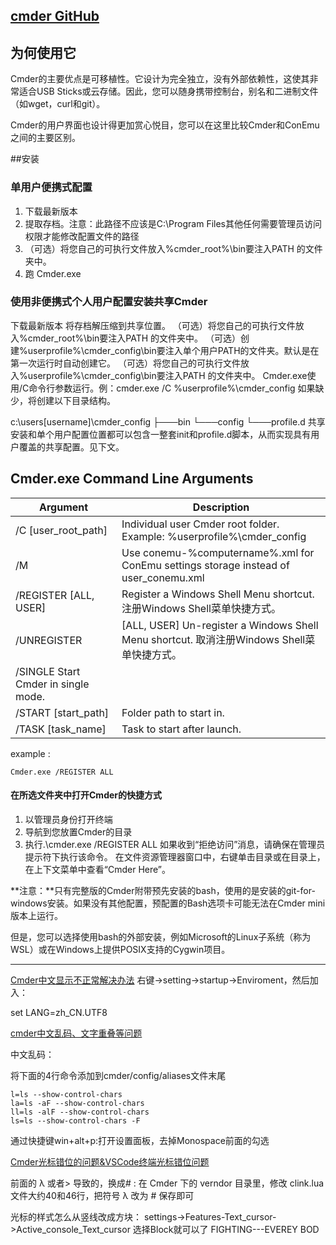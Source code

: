 ## [cmder GitHub](https://github.com/cmderdev/cmder)

## 为何使用它
Cmder的主要优点是可移植性。它设计为完全独立，没有外部依赖性，这使其非常适合USB Sticks或云存储。因此，您可以随身携带控制台，别名和二进制文件（如wget，curl和git）。

Cmder的用户界面也设计得更加赏心悦目，您可以在这里比较Cmder和ConEmu之间的主要区别。

##安装
### 单用户便携式配置
1. 下载最新版本
2. 提取存档。注意：此路径不应该是C:\Program Files其他任何需要管理员访问权限才能修改配置文件的路径
3. （可选）将您自己的可执行文件放入%cmder_root%\bin要注入PATH 的文件夹中。
4. 跑 Cmder.exe

### 使用非便携式个人用户配置安装共享Cmder
下载最新版本
将存档解压缩到共享位置。
（可选）将您自己的可执行文件放入%cmder_root%\bin要注入PATH 的文件夹中。
（可选）创建%userprofile%\cmder_config\bin要注入单个用户PATH的文件夹。默认是在第一次运行时自动创建它。
（可选）将您自己的可执行文件放入%userprofile%\cmder_config\bin要注入PATH 的文件夹中。
Cmder.exe使用/C命令行参数运行。例：cmder.exe /C %userprofile%\cmder_config
如果缺少，将创建以下目录结构。

c:\users\[username]\cmder_config
├───bin
└───config
    └───profile.d
共享安装和单个用户配置位置都可以包含一整套init和profile.d脚本，从而实现具有用户覆盖的共享配置。见下文。

## Cmder.exe Command Line Arguments
|Argument	|Description|
|---|----|
| /C [user_root_path]	|Individual user Cmder root folder. Example: %userprofile%\cmder_config|
| /M	|Use conemu-%computername%.xml for ConEmu settings storage instead of user_conemu.xml|
| /REGISTER [ALL, USER]	|Register a Windows Shell Menu shortcut.注册Windows Shell菜单快捷方式。|
| /UNREGISTER |[ALL, USER]	Un-register a Windows Shell Menu shortcut. 取消注册Windows Shell菜单快捷方式。|
| /SINGLE	Start Cmder in single mode.|
| /START [start_path]	|Folder path to start in.|
| /TASK [task_name]|	Task to start after launch.|

example :
```
Cmder.exe /REGISTER ALL
```



#### 在所选文件夹中打开Cmder的快捷方式
1. 以管理员身份打开终端
2. 导航到您放置Cmder的目录
3. 执行.\cmder.exe /REGISTER ALL 如果收到“拒绝访问”消息，请确保在管理员提示符下执行该命令。
在文件资源管理器窗口中，右键单击目录或在目录上，在上下文菜单中查看“Cmder Here”。



**注意：**只有完整版的Cmder附带预先安装的bash，使用的是安装的git-for-windows安装。如果没有其他配置，预配置的Bash选项卡可能无法在Cmder mini版本上运行。

但是，您可以选择使用bash的外部安装，例如Microsoft的Linux子系统（称为WSL）或在Windows上提供POSIX支持的Cygwin项目。


---



[Cmder中文显示不正常解决办法](https://blog.csdn.net/xiangxianghehe/article/details/78103954)
右键->setting->startup->Enviroment，然后加入：

set LANG=zh_CN.UTF8 


[cmder中文乱码、文字重叠等问题](http://www.cnblogs.com/wenber/p/3740948.html)

中文乱码：

将下面的4行命令添加到cmder/config/aliases文件末尾
```
l=ls --show-control-chars 
la=ls -aF --show-control-chars 
ll=ls -alF --show-control-chars 
ls=ls --show-control-chars -F
```

通过快捷键win+alt+p:打开设置面板，去掉Monospace前面的勾选


[Cmder光标错位的问题&VSCode终端光标错位问题](https://www.cnblogs.com/wenqiangit/p/9920953.html)

前面的 λ 或者> 导致的，换成# :
在 Cmder 下的 verndor 目录里，修改 clink.lua 文件大约40和46行，把符号 λ 改为 # 保存即可

光标的样式怎么从竖线改成方块：
settings->Features-Text_cursor->Active_console_Text_cursor 选择Block就可以了
FIGHTING---EVEREY BOD
